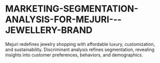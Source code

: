 # MARKETING-SEGMENTATION-ANALYSIS-FOR-MEJURI---JEWELLERY-BRAND
Mejuri redefines jewelry shopping with affordable luxury, customization, and sustainability. Discriminant analysis refines segmentation, revealing insights into customer preferences, behaviors, and demographics.
